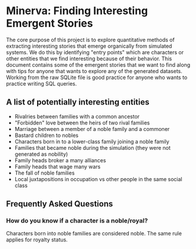 # Minerva: Finding Interesting Emergent Stories

The core purpose of this project is to explore quantitative methods of extracting interesting stories that emerge organically from simulated systems. We do this by identifying "entry points" which are characters or other entities that we find interesting because of their behavior. This document contains some of the emergent stories that we want to find along with tips for anyone that wants to explore any of the generated datasets. Working from the raw SQLite file is good practice for anyone who wants to practice writing SQL queries.

## A list of potentially interesting entities

- Rivalries between families with a common ancestor
- "Forbidden" love between the heirs of two rival families
- Marriage between a member of a noble family and a commoner
- Bastard children to nobles
- Characters born in to a lower-class family joining a noble family
- Families that became noble during the simulation (they were not generated as nobility)
- Family heads broker a many alliances
- Family heads that wage many wars
- The fall of noble families
- Local juxtapositions in occupation vs other people in the same social class

## Frequently Asked Questions

### How do you know if a character is a noble/royal?

Characters born into noble families are considered noble. The same rule applies for royalty status.
